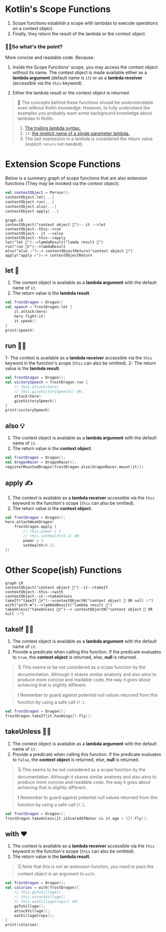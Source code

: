 # Kotlin's Scope Functions

1. Scope functions establish a scope with lambdas to execute operations on a context object.
2. Finally, they return the result of the lambda or the context object.

### 🙋‍♂️So what's the point? 

More concise and readable code. Because:

1. Inside the Scope Functions'  scope, you may access the context object without its name. The context object is made available either as a **lambda argument** (default name is `it`) or as a **lambda receiver** (accessible via the `this` keyword). 

2. Either the lambda result or the context object is returned.

   

> 📖 The concepts behind these functions should be understandable even without Kotlin knowledge. However, to fully understand the examples you probably want some background knowledge about lambdas in Kotlin. 
>
> 1. [The trailing lambda syntax.](https://kotlinlang.org/docs/lambdas.html#passing-trailing-lambdas)
> 2. `it`: [the implicit name of a single parameter lambda.](https://kotlinlang.org/docs/lambdas.html#it-implicit-name-of-a-single-parameter)
> 3. The last expression in a lambda is considered the return value (explicit `return` not needed).



# Extension Scope Functions

Below is a summary graph of scope functions that are also extension functions (They may be invoked via the context object). 

```kotlin
val contextObject = Person();
contextObject.let{...}
contextObject.run{...}
contextObject.also{...}
contextObject.apply{...}
```



```mermaid
graph LR
contextObject("context object 🧑")-- it -->let
contextObject--this-->run
contextObject-- it -->also
contextObject--this-->apply
let("let 🤷")-->lamdaResult("lamda result 🧮")
run("run 🏃‍♂️")-->lamdaResult
also("also 💡")--> contextObjectReturn("context object 🧑")
apply("apply ✍️")--> contextObjectReturn 

```



## let 🤷

1. The context object is available as a **lambda argument** with the default name of `it`.
2.  The return value is the **lambda result**.



```kotlin
val frostDragon = Dragon()
val speech = frostDragon.let {
    it.attack(hero)
    hero.fight(it)
    it.speak()
}
print(speech)
```



## run 🏃‍♂️

1- The context is available as a **lambda receiver** accessible via the `this` keyword in the function's scope (`this` can also be omitted).
2- The return value is the **lambda result**.



```kotlin
val frostDragon = Dragon();
val victorySpeech = frostDragon.run {
    // this.attack(hero)
    // this.giveVictorySpeech() OR:
    attack(hero)
    giveVictorySpeech()
}
print(victorySpeech)
```



## also 💡

1. The context object is available as a **lambda argument** with the default name of `it`.
2. The return value is the **context object**.

```kotlin
val frostDragon = Dragon();
val dragonRacer = DragonRacer();
registerMountedDragon(frostDragon.also{dragonRacer.mount(it)})
```



## apply ✍️

1. The context is available as a **lambda receiver** accessible via the `this` keyword in the function's scope (`this` can also be omitted).
2.  The return value is the **context object**.

```kotlin
val frostDragon = Dragon();
hero.attackWeakDragon(
    frostDragon.apply {
        // this.power = 1
        // this.setHealth(0.1) OR:
        power = 1
        setHealth(0.1)
})
```



# Other Scope(ish) Functions

```mermaid
graph LR
contextObject("context object 🧑")--it-->takeIf
contextObject--this-->with
contextObject--it-->takeUnless
takeIf("takeIf 🙍‍♂️")-->contextObjectN("context object 🧑 OR null 💥")
with("with ❤️")-->lambdaResult("lambda result 🧮")
takeUnless("takeUnless 🙍‍♀️")--> contextObjectN("context object 🧑 OR null 💥")

```






## takeIf 🙍‍♂️

1. The context object is available as a **lambda argument** with the default name of `it`.
2. Provide a predicate when calling this function. If the predicate evaluates to `true`, the **context object** is returned, else, **null** is returned.

> 🗒️ This seems to be not considered as a scope function by the documentation.  Although it shares similar anatomy and also aims to produce more concise and readable code, the way it goes about achieving that is slightly different.  

> ❗ Remember to guard against potential null values returned from this function by using a safe call (`?.`).

```kotlin
val frostDragon = Dragon();
frostDragon.takeIf{it.hasWings}?.fly();
```



## takeUnless 🙍‍♀️

1. The context object is available as a **lambda argument** with the default name of `it`.
2. Provide a predicate when calling this function. If the predicate evaluates to `false`, the **context object** is returned, else, **null** is returned.

> 🗒️ This seems to be not considered as a scope function by the documentation.  Although it shares similar anatomy and also aims to produce more concise and readable code, the way it goes about achieving that is slightly different.  

> ❗ Remember to guard against potential null values returned from this function by using a safe call (`?.`).

```kotlin
val frostDragon = Dragon();
frostDragon.takeUnless{it.isScaredOfWater && it.age > 5}?.fly();
```



## with ❤️

1. The context is available as a **lambda receiver** accessible via the `this` keyword in the function's scope (`this` can also be omitted).
2. The return value is the **lambda result**.

> 🗒️ Note that this is not an extension function, you need to pass the context object is an argument to `with`.

```kotlin
val frostDragon = Dragon();
val calories = with(frostDragon){
    // this.goToVillage()
    // this.attackVillage() 
    // this.eatVillageCrops() OR:
	goToVillage();
	attackVillage();
	eatVillageCrops();
}
print(calories)
```
